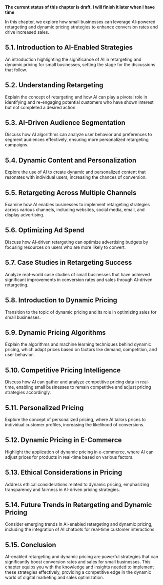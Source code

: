 **The current status of this chapter is draft. I will finish it later when I have time**

In this chapter, we explore how small businesses can leverage AI-powered retargeting and dynamic pricing strategies to enhance conversion rates and drive increased sales.

5.1. **Introduction to AI-Enabled Strategies**
----------------------------------------------

An introduction highlighting the significance of AI in retargeting and dynamic pricing for small businesses, setting the stage for the discussions that follow.

5.2. **Understanding Retargeting**
----------------------------------

Explain the concept of retargeting and how AI can play a pivotal role in identifying and re-engaging potential customers who have shown interest but not completed a desired action.

5.3. **AI-Driven Audience Segmentation**
----------------------------------------

Discuss how AI algorithms can analyze user behavior and preferences to segment audiences effectively, ensuring more personalized retargeting campaigns.

5.4. **Dynamic Content and Personalization**
--------------------------------------------

Explore the use of AI to create dynamic and personalized content that resonates with individual users, increasing the chances of conversion.

5.5. **Retargeting Across Multiple Channels**
---------------------------------------------

Examine how AI enables businesses to implement retargeting strategies across various channels, including websites, social media, email, and display advertising.

5.6. **Optimizing Ad Spend**
----------------------------

Discuss how AI-driven retargeting can optimize advertising budgets by focusing resources on users who are more likely to convert.

5.7. **Case Studies in Retargeting Success**
--------------------------------------------

Analyze real-world case studies of small businesses that have achieved significant improvements in conversion rates and sales through AI-driven retargeting.

5.8. **Introduction to Dynamic Pricing**
----------------------------------------

Transition to the topic of dynamic pricing and its role in optimizing sales for small businesses.

5.9. **Dynamic Pricing Algorithms**
-----------------------------------

Explain the algorithms and machine learning techniques behind dynamic pricing, which adapt prices based on factors like demand, competition, and user behavior.

5.10. **Competitive Pricing Intelligence**
------------------------------------------

Discuss how AI can gather and analyze competitive pricing data in real-time, enabling small businesses to remain competitive and adjust pricing strategies accordingly.

5.11. **Personalized Pricing**
------------------------------

Explore the concept of personalized pricing, where AI tailors prices to individual customer profiles, increasing the likelihood of conversions.

5.12. **Dynamic Pricing in E-Commerce**
---------------------------------------

Highlight the application of dynamic pricing in e-commerce, where AI can adjust prices for products in real-time based on various factors.

5.13. **Ethical Considerations in Pricing**
-------------------------------------------

Address ethical considerations related to dynamic pricing, emphasizing transparency and fairness in AI-driven pricing strategies.

5.14. **Future Trends in Retargeting and Dynamic Pricing**
----------------------------------------------------------

Consider emerging trends in AI-enabled retargeting and dynamic pricing, including the integration of AI chatbots for real-time customer interactions.

5.15. **Conclusion**
--------------------

AI-enabled retargeting and dynamic pricing are powerful strategies that can significantly boost conversion rates and sales for small businesses. This chapter equips you with the knowledge and insights needed to implement these strategies effectively, providing a competitive edge in the dynamic world of digital marketing and sales optimization.
